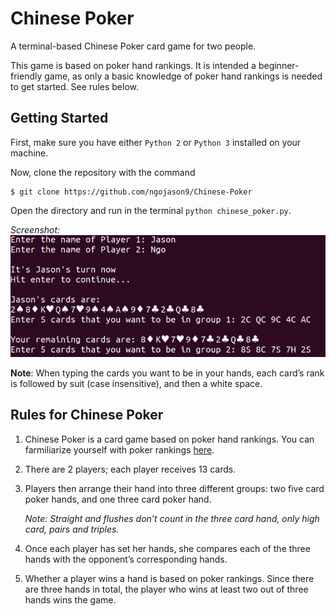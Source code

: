 # Chinese Poker
A terminal-based Chinese Poker card game for two people.

This game is based on poker hand rankings. It is intended a beginner-friendly game, as only a basic knowledge of poker hand rankings is needed to get started. See rules below.

## Getting Started
First, make sure you have either `Python 2` or `Python 3` installed on your machine.

Now, clone the repository with the command

```
$ git clone https://github.com/ngojason9/Chinese-Poker
```
Open the directory and run in the terminal `python chinese_poker.py`.

*Screenshot:*
![Screenshot](screenshot.png)

**Note**: When typing the cards you want to be in your hands, each card’s rank is followed by suit (case insensitive), and then a white space.


## Rules for Chinese Poker
1. Chinese Poker is a card game based on poker hand rankings. You can farmiliarize yourself with poker rankings [here](https://en.wikipedia.org/wiki/List_of_poker_hands#Hand-ranking_categories).

2. There are 2 players; each player receives 13 cards.

3. Players then arrange their hand into three different groups: two five card poker hands, and one three card poker hand.
   
   *Note: Straight and flushes don’t count in the three card hand, only high card, pairs and triples.*

4. Once each player has set her hands, she compares each of the three hands with the opponent’s corresponding hands.
5. Whether a player wins a hand is based on poker rankings. Since there are three hands in total, the player who wins at least two out of three hands wins the game.